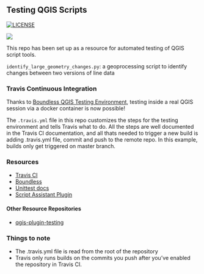 ## Testing QGIS Scripts


[![LICENSE](https://img.shields.io/badge/License-BSD%203--Clause-blue.svg)](https://github.com/pernlofgren/qgis-script-testing/blob/master/LICENSE)

[![](https://travis-ci.org/pernlofgren/qgis-script-testing.svg?branch=master)](https://travis-ci.org/pernlofgren/qgis-script-testing)

This repo has been set up as a resource for automated testing of QGIS script tools.

`identify_large_geometry_changes.py`: a geoprocessing script to identify changes between two versions of line data

### Travis Continuous Integration

Thanks to [Boundless QGIS Testing Environment](https://boundlessgeo.com/2016/07/qgis-continuous-integration-testing-environment-for-python-plugins/), testing inside a real QGIS session via a docker container is now possible!


The `.travis.yml` file in this repo customizes the steps for the testing environment and tells Travis what to do. All the steps are well documented in the Travis CI documentation, and all thats needed to trigger a new build is adding .travis.yml file, commit and push to the remote repo. In this example, builds only get triggered on master branch.


### Resources

- [Travis CI](https://docs.travis-ci.com/)
- [Boundless](https://github.com/boundlessgeo/qgis-testing-environment-docker)
- [Unittest docs](https://docs.python.org/2/library/unittest.html)
- [Script Assistant Plugin](https://github.com/linz/qgis-scriptassistant-plugin)

#### Other Resource Repositories

- [qgis-plugin-testing](https://github.com/pernlofgren/qgis-plugin-testing)

### Things to note

- The .travis.yml file is read from the root of the repository
- Travis only runs builds on the commits you push after you’ve enabled the repository in Travis CI.
